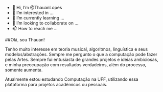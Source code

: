 - 👋 Hi, I’m @ThauanLopes
- 👀 I’m interested in ...
- 🌱 I’m currently learning ...
- 💞️ I’m looking to collaborate on ...
- 📫 How to reach me ...

<!---
ThauanLopes/ThauanLopes is a ✨ special ✨ repository because its `README.md` (this file) appears on your GitHub profile.
You can click the Preview link to take a look at your changes.
--->

##Olá, sou Thauan!

Tenho muito interesse em teoria musical, algoritmos, linguística e seus modelos/abstrações. Sempre me pergunto o que a computação pode fazer pelas Artes.
Sempre fui entusiasta de grandes projetos e ideias ambiciosas, e minha preocupação com resultados verdadeiros, além do processo, somente aumenta.

Atualmente estou estudando Computação na UFF, utilizando essa plataforma para projetos acadêmicos ou pessoais.
